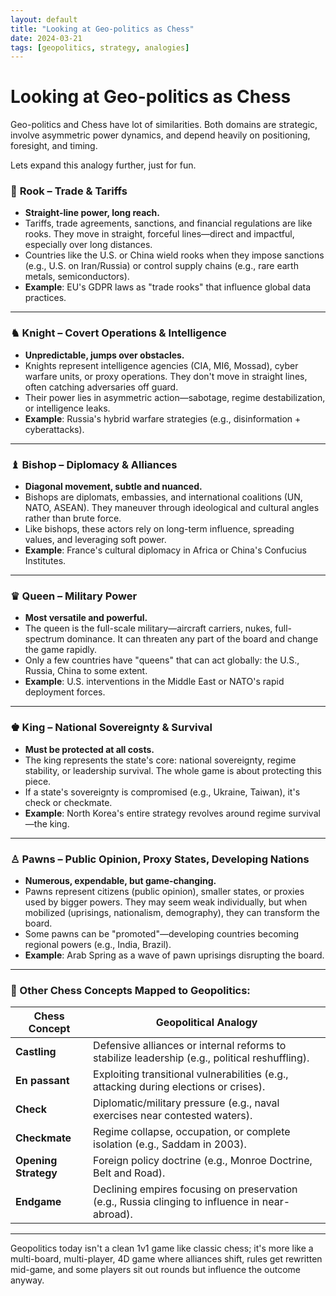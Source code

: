 ```yaml
---
layout: default
title: "Looking at Geo-politics as Chess"
date: 2024-03-21
tags: [geopolitics, strategy, analogies]
---
```


# Looking at Geo-politics as Chess

Geo-politics and Chess have lot of similarities. Both domains are strategic, involve asymmetric power dynamics, and depend heavily on positioning, foresight, and timing.

Lets expand this analogy further, just for fun.

### 🏰 **Rook – Trade & Tariffs**

- **Straight-line power, long reach.**
- Tariffs, trade agreements, sanctions, and financial regulations are like rooks. They move in straight, forceful lines—direct and impactful, especially over long distances.
- Countries like the U.S. or China wield rooks when they impose sanctions (e.g., U.S. on Iran/Russia) or control supply chains (e.g., rare earth metals, semiconductors).
- **Example**: EU's GDPR laws as "trade rooks" that influence global data practices.

---

### ♞ **Knight – Covert Operations & Intelligence**

- **Unpredictable, jumps over obstacles.**
- Knights represent intelligence agencies (CIA, MI6, Mossad), cyber warfare units, or proxy operations. They don't move in straight lines, often catching adversaries off guard.
- Their power lies in asymmetric action—sabotage, regime destabilization, or intelligence leaks.
- **Example**: Russia's hybrid warfare strategies (e.g., disinformation + cyberattacks).

---

### ♝ **Bishop – Diplomacy & Alliances**

- **Diagonal movement, subtle and nuanced.**
- Bishops are diplomats, embassies, and international coalitions (UN, NATO, ASEAN). They maneuver through ideological and cultural angles rather than brute force.
- Like bishops, these actors rely on long-term influence, spreading values, and leveraging soft power.
- **Example**: France's cultural diplomacy in Africa or China's Confucius Institutes.

---

### ♛ **Queen – Military Power**

- **Most versatile and powerful.**
- The queen is the full-scale military—aircraft carriers, nukes, full-spectrum dominance. It can threaten any part of the board and change the game rapidly.
- Only a few countries have "queens" that can act globally: the U.S., Russia, China to some extent.
- **Example**: U.S. interventions in the Middle East or NATO's rapid deployment forces.

---

### ♚ **King – National Sovereignty & Survival**

- **Must be protected at all costs.**
- The king represents the state's core: national sovereignty, regime stability, or leadership survival. The whole game is about protecting this piece.
- If a state's sovereignty is compromised (e.g., Ukraine, Taiwan), it's check or checkmate.
- **Example**: North Korea's entire strategy revolves around regime survival—the king.

---

### ♙ **Pawns – Public Opinion, Proxy States, Developing Nations**

- **Numerous, expendable, but game-changing.**
- Pawns represent citizens (public opinion), smaller states, or proxies used by bigger powers. They may seem weak individually, but when mobilized (uprisings, nationalism, demography), they can transform the board.
- Some pawns can be "promoted"—developing countries becoming regional powers (e.g., India, Brazil).
- **Example**: Arab Spring as a wave of pawn uprisings disrupting the board.

---

### 🧩 Other Chess Concepts Mapped to Geopolitics:

| Chess Concept        | Geopolitical Analogy                                                                            |
| -------------------- | ----------------------------------------------------------------------------------------------- |
| **Castling**         | Defensive alliances or internal reforms to stabilize leadership (e.g., political reshuffling).  |
| **En passant**       | Exploiting transitional vulnerabilities (e.g., attacking during elections or crises).           |
| **Check**            | Diplomatic/military pressure (e.g., naval exercises near contested waters).                     |
| **Checkmate**        | Regime collapse, occupation, or complete isolation (e.g., Saddam in 2003).                      |
| **Opening Strategy** | Foreign policy doctrine (e.g., Monroe Doctrine, Belt and Road).                                 |
| **Endgame**          | Declining empires focusing on preservation (e.g., Russia clinging to influence in near-abroad). |

---

Geopolitics today isn't a clean 1v1 game like classic chess; it's more like a multi-board, multi-player, 4D game where alliances shift, rules get rewritten mid-game, and some players sit out rounds but influence the outcome anyway.
